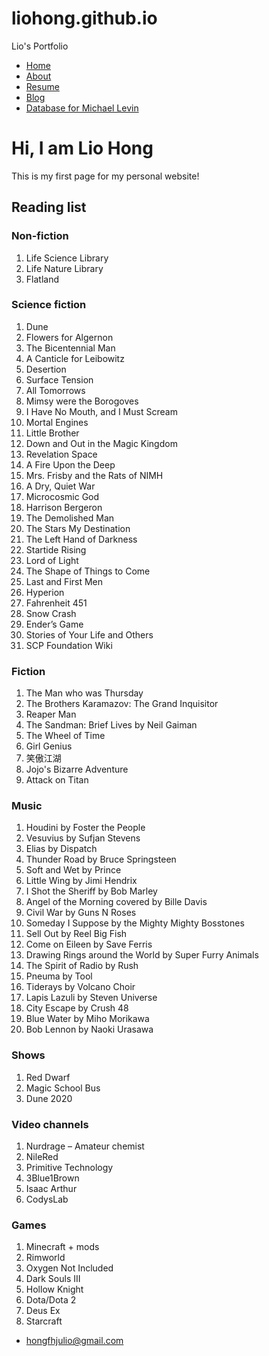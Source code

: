 # liohong.github.io
Lio's Portfolio 

*   [Home](/)
*   [About](/about)
*   [Resume](/resume)
*   [Blog](/blog)
*   [Database for Michael Levin](/ML.md)

# Hi, I am Lio Hong

This is my first page for my personal website!

## Reading list

### Non-fiction

1.  Life Science Library
2.  Life Nature Library
3.  Flatland

### Science fiction

1.  Dune
2.  Flowers for Algernon
3.  The Bicentennial Man
4.  A Canticle for Leibowitz
5.  Desertion
6.  Surface Tension
7.  All Tomorrows
8.  Mimsy were the Borogoves
9.  I Have No Mouth, and I Must Scream
10.  Mortal Engines
11.  Little Brother
12.  Down and Out in the Magic Kingdom
13.  Revelation Space
14.  A Fire Upon the Deep
15.  Mrs. Frisby and the Rats of NIMH
16.  A Dry, Quiet War
17.  Microcosmic God
18.  Harrison Bergeron
19.  The Demolished Man
20.  The Stars My Destination
21.  The Left Hand of Darkness
22.  Startide Rising
23.  Lord of Light
24.  The Shape of Things to Come
25.  Last and First Men
26.  Hyperion
27.  Fahrenheit 451
28.  Snow Crash
29.  Ender’s Game
30.  Stories of Your Life and Others
31.  SCP Foundation Wiki

### Fiction

1.  The Man who was Thursday
2.  The Brothers Karamazov: The Grand Inquisitor
3.  Reaper Man
4.  The Sandman: Brief Lives by Neil Gaiman
5.  The Wheel of Time
6.  Girl Genius
7.  笑傲江湖
8.  Jojo's Bizarre Adventure
9.  Attack on Titan

### Music

1.  Houdini by Foster the People
2.  Vesuvius by Sufjan Stevens
3.  Elias by Dispatch
4.  Thunder Road by Bruce Springsteen
5.  Soft and Wet by Prince
6.  Little Wing by Jimi Hendrix
7.  I Shot the Sheriff by Bob Marley
8.  Angel of the Morning covered by Bille Davis
9.  Civil War by Guns N Roses
10.  Someday I Suppose by the Mighty Mighty Bosstones
11.  Sell Out by Reel Big Fish
12.  Come on Eileen by Save Ferris
13.  Drawing Rings around the World by Super Furry Animals
14.  The Spirit of Radio by Rush
15.  Pneuma by Tool
16.  Tiderays by Volcano Choir
17.  Lapis Lazuli by Steven Universe
18.  City Escape by Crush 48
19.  Blue Water by Miho Morikawa
20.  Bob Lennon by Naoki Urasawa

### Shows

1.  Red Dwarf
2.  Magic School Bus
3.  Dune 2020

### Video channels

1.  Nurdrage – Amateur chemist
2.  NileRed
3.  Primitive Technology
4.  3Blue1Brown
5.  Isaac Arthur
6.  CodysLab

### Games

1.  Minecraft + mods
2.  Rimworld
3.  Oxygen Not Included
4.  Dark Souls III
5.  Hollow Knight
6.  Dota/Dota 2
7.  Deus Ex
8.  Starcraft

*   [hongfhjulio@gmail.com](mailto:hongfhjulio@gmail.com)
